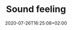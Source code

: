 ---
title: "Sound feeling"
date: 2020-07-26T16:25:08+02:00
draft: false
orientation: "Portrait"
imageName: "10.jpg"
weight: 10
dimensions: "60 x 80"
url: "/sound-feeling"
technique: "Acrylique sur toile"
state: "A vendre"
---